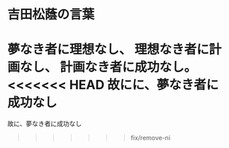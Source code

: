 # 吉田松蔭の言葉

夢なき者に理想なし、
理想なき者に計画なし、
計画なき者に成功なし。
<<<<<<< HEAD
故にに、夢なき者に成功なし
=======
故に、夢なき者に成功なし
>>>>>>> fix/remove-ni
